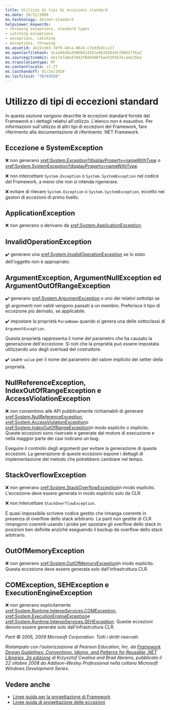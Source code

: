 ```yaml
---
title: Utilizzo di tipi di eccezioni standard
ms.date: 10/22/2008
ms.technology: dotnet-standard
helpviewer_keywords:
- throwing exceptions, standard types
- catching exceptions
- exceptions, catching
- exceptions, throwing
ms.assetid: ab22ce03-78f9-4dca-8824-c7ed3bdccc27
ms.openlocfilehash: 3caa94d9a39966614161e4b19201dcf6065776a2
ms.sourcegitcommit: de17a7a0a37042f0d4406f5ae5393531caeb25ba
ms.translationtype: MT
ms.contentlocale: it-IT
ms.lasthandoff: 01/24/2020
ms.locfileid: "76743550"
---
```

# <a name="using-standard-exception-types"></a>Utilizzo di tipi di eccezioni standard
In questa sezione vengono descritte le eccezioni standard fornite dal Framework e i dettagli relativi all'utilizzo. L'elenco non è esaustivo. Per informazioni sull'utilizzo di altri tipi di eccezioni del Framework, fare riferimento alla documentazione di riferimento .NET Framework.

## <a name="exception-and-systemexception"></a>Eccezione e SystemException
 ❌ non generano <xref:System.Exception?displayProperty=nameWithType> o <xref:System.SystemException?displayProperty=nameWithType>.

 ❌ non intercettare `System.Exception` o `System.SystemException` nel codice del Framework, a meno che non si intenda rigenerare.

 ❌ evitare di rilevare `System.Exception` o `System.SystemException`, eccetto nei gestori di eccezioni di primo livello.

## <a name="applicationexception"></a>ApplicationException
 ❌ non generano o derivano da <xref:System.ApplicationException>.

## <a name="invalidoperationexception"></a>InvalidOperationException
 ✔️ generano una <xref:System.InvalidOperationException> se lo stato dell'oggetto non è appropriato.

## <a name="argumentexception-argumentnullexception-and-argumentoutofrangeexception"></a>ArgumentException, ArgumentNullException ed ArgumentOutOfRangeException
 ✔️ generano <xref:System.ArgumentException> o uno dei relativi sottotipi se gli argomenti non validi vengono passati a un membro. Preferisce il tipo di eccezione più derivato, se applicabile.

 ✔️ impostare la proprietà `ParamName` quando si genera una delle sottoclassi di `ArgumentException`.

 Questa proprietà rappresenta il nome del parametro che ha causato la generazione dell'eccezione. Si noti che la proprietà può essere impostata utilizzando uno degli overload del costruttore.

 ✔️ usare `value` per il nome del parametro del valore implicito dei setter della proprietà.

## <a name="nullreferenceexception-indexoutofrangeexception-and-accessviolationexception"></a>NullReferenceException, IndexOutOfRangeException e AccessViolationException
 ❌ non consentono alle API pubblicamente richiamabili di generare <xref:System.NullReferenceException>, <xref:System.AccessViolationException>o <xref:System.IndexOutOfRangeException>in modo esplicito o implicito. Queste eccezioni sono riservate e generate dal motore di esecuzione e nella maggior parte dei casi indicano un bug.

 Eseguire il controllo degli argomenti per evitare la generazione di queste eccezioni. La generazione di queste eccezioni espone i dettagli di implementazione del metodo che potrebbero cambiare nel tempo.

## <a name="stackoverflowexception"></a>StackOverflowException
 ❌ non generano <xref:System.StackOverflowException>in modo esplicito. L'eccezione deve essere generata in modo esplicito solo da CLR.

 ❌ non intercettare `StackOverflowException`.

 È quasi impossibile scrivere codice gestito che rimanga coerente in presenza di overflow dello stack arbitrario. Le parti non gestite di CLR rimangono coerenti usando i probe per spostare gli overflow dello stack in posizioni ben definite anziché eseguendo il backup da overflow dello stack arbitrario.

## <a name="outofmemoryexception"></a>OutOfMemoryException
 ❌ non generano <xref:System.OutOfMemoryException>in modo esplicito. Questa eccezione deve essere generata solo dall'infrastruttura CLR.

## <a name="comexception-sehexception-and-executionengineexception"></a>COMException, SEHException e ExecutionEngineException
 ❌ non generano esplicitamente <xref:System.Runtime.InteropServices.COMException>, <xref:System.ExecutionEngineException>e <xref:System.Runtime.InteropServices.SEHException>. Queste eccezioni devono essere generate solo dall'infrastruttura CLR.

 *Parti © 2005, 2009 Microsoft Corporation. Tutti i diritti riservati.*

 *Ristampato con l'autorizzazione di Pearson Education, Inc. da [Framework Design Guidelines: Conventions, Idioms, and Patterns for Reusable .NET Libraries, 2a edizione](https://www.informit.com/store/framework-design-guidelines-conventions-idioms-and-9780321545619) di Krzysztof Cwalina and Brad Abrams, pubblicato il 22 ottobre 2008 da Addison-Wesley Professional nella collana Microsoft Windows Development Series.*

## <a name="see-also"></a>Vedere anche

- [Linee guida per la progettazione di Framework](../../../docs/standard/design-guidelines/index.md)
- [Linee guida di progettazione delle eccezioni](../../../docs/standard/design-guidelines/exceptions.md)
